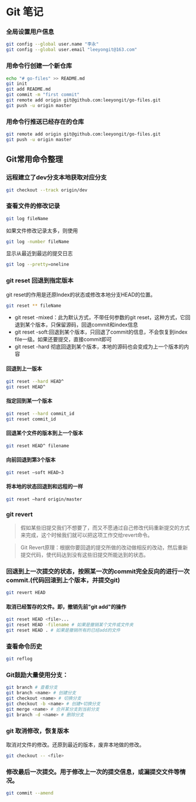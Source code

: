 # Git 笔记

### 全局设置用户信息

```sh
git config --global user.name "李永"
git config --global user.email "leeyongit@163.com"
```

### 用命令行创建一个新仓库

```sh
echo "# go-files" >> README.md
git init
git add README.md
git commit -m "first commit"
git remote add origin git@github.com:leeyongit/go-files.git
git push -u origin master
```

### 用命令行推送已经存在的仓库

```sh
git remote add origin git@github.com:leeyongit/go-files.git
git push -u origin master
```



## Git常用命令整理

### 远程建立了dev分支本地获取对应分支
```sh
git checkout --track origin/dev
```

### 查看文件的修改记录

```sh
git log fileName
```
如果文件修改记录太多，则使用
```sh
git log -number fileName
```
显示从最近到最远的提交日志
```sh
git log --pretty=oneline
```

### git reset 回退到指定版本

git reset的作用是还原Index的状态或修改本地分支HEAD的位置。
```sh
git reset ** fileName
```

* git reset -mixed：此为默认方式，不带任何参数的git reset，这种方式，它回退到某个版本，只保留源码，回退commit和index信息
* git reset -soft:回退到某个版本，只回退了commit的信息，不会恢复到index file一级。如果还要提交，直接commit即可
* git reset -hard 彻底回退到某个版本，本地的源码也会变成为上一个版本的内容

#### 回退到上一版本
```sh
git reset --hard HEAD^
git reset HEAD^
```
#### 指定回到某一个版本
```sh
git reset --hard commit_id
git reset commit_id
```

#### 回退某个文件的版本到上一个版本  
```sh
git reset HEAD^ filename
```

#### 向前回退到第3个版本  
```sh
git reset –soft HEAD~3  
```

#### 将本地的状态回退到和远程的一样
```sh  
git reset –hard origin/master  
```

### git revert

> 假如某些旧提交我们不想要了，而又不愿通过自己修改代码重新提交的方式来完成，这个时候我们就可以把这项工作交给revert命令。

> Git Revert原理：根据你要回退的提交所做的改动做相反的改动，然后重新提交代码，使代码达到没有这些旧提交所能达到的状态。

### 回退到上一次提交的状态，按照某一次的commit完全反向的进行一次commit.(代码回滚到上个版本，并提交git)
```sh
git revert HEAD
```


#### 取消已经暂存的文件。即，撤销先前"git add"的操作
```sh
git reset HEAD <file>...
git reset HEAD -filename # 如果是撤销某个文件或文件夹
git reset HEAD . # 如果是撤销所有的已经add的文件
```

### 查看命令历史
```sh
git reflog
```

### Git鼓励大量使用分支：
```sh
git branch # 查看分支
git branch <name> # 创建分支
git checkout <name> # 切换分支
git checkout -b <name> # 创建+切换分支
git merge <name> # 合并某分支到当前分支
git branch -d <name> # 删除分支
```

### git 取消修改，恢复版本 
取消对文件的修改。还原到最近的版本，废弃本地做的修改。
```sh
git checkout -- <file>
```

### 修改最后一次提交。用于修改上一次的提交信息，或漏提交文件等情况。
```sh
git commit --amend
```





